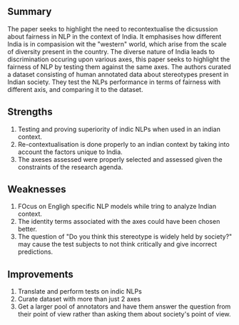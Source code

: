 ## Summary
The paper seeks to highlight the need to recontextualise the dicsussion about fairness in NLP in the context of India. It emphasises how different India is in compasision wit the "western" world, which arise from the scale of diversity present in the country. The diverse nature of India leads to discrimination occuring upon various axes, this paper seeks to highlight the fairness of NLP by testing them against the same axes. The authors curated a dataset consisting of human annotated data about stereotypes present in Indian society. They test the NLPs performance in terms of fairness with different axis, and comparing it to the dataset.

## Strengths
1. Testing and proving superiority of indic NLPs when used in an indian context.
2. Re-contextualisation is done properly to an indian context by taking into account the factors unique to India.
3. The axeses assessed were properly selected and assessed given the constraints of the research agenda.

## Weaknesses
1. FOcus on Engligh specific NLP models while tring to analyze Indian context.
2. The identity terms associated with the axes could have been chosen better.
3. The question of "Do you think this stereotype is widely held by society?" may cause the test subjects to not think critically and give incorrect predictions.

## Improvements
1. Translate and perform tests on indic NLPs
2. Curate dataset with more than just 2 axes
3. Get a larger pool of annotators and have them answer the question from their point of view rather than asking them about society's point of view.
